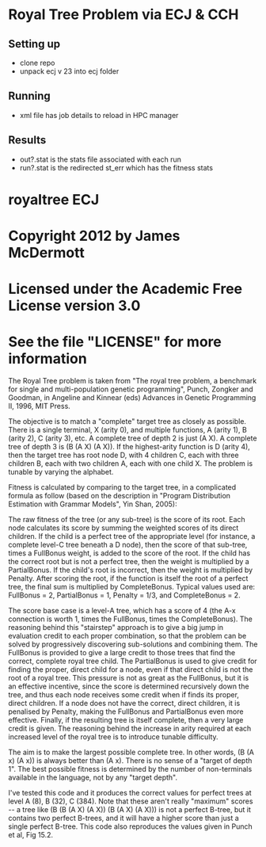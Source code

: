 # Royal Tree Problem via ECJ & CCH

## Setting up
- clone repo
- unpack ecj v 23 into ecj folder

## Running
- xml file has job details to reload in HPC manager

## Results
- out?.stat is the stats file associated with each run
- run?.stat is the redirected st_err which has the fitness stats



# royaltree ECJ
# Copyright 2012 by James McDermott
# Licensed under the Academic Free License version 3.0
# See the file "LICENSE" for more information

The Royal Tree problem is taken from "The royal tree problem, a
benchmark for single and multi-population genetic programming", Punch,
Zongker and Goodman, in Angeline and Kinnear (eds) Advances in Genetic
Programming II, 1996, MIT Press.

The objective is to match a "complete" target tree as closely as
possible. There is a single terminal, X (arity 0), and multiple
functions, A (arity 1), B (arity 2), C (arity 3), etc. A complete tree
of depth 2 is just (A X). A complete tree of depth 3 is (B (A X) (A
X)). If the highest-arity function is D (arity 4), then the target
tree has root node D, with 4 children C, each with three children B,
each with two children A, each with one child X. The problem is
tunable by varying the alphabet.

Fitness is calculated by comparing to the target tree, in a
complicated formula as follow (based on the description in "Program
Distribution Estimation with Grammar Models", Yin Shan, 2005):


The raw fitness of the tree (or any sub-tree) is the score of its
root. Each node calculates its score by summing the weighted scores of
its direct children. If the child is a perfect tree of the appropriate
level (for instance, a complete level-C tree beneath a D node), then
the score of that sub-tree, times a FullBonus weight, is added to the
score of the root. If the child has the correct root but is not a
perfect tree, then the weight is multiplied by a PartialBonus. If the
child's root is incorrect, then the weight is multiplied by
Penalty. After scoring the root, if the function is itself the root of
a perfect tree, the final sum is multiplied by CompleteBonus. Typical
values used are: FullBonus = 2, PartialBonus = 1, Penalty = 1/3, and
CompleteBonus = 2.

The score base case is a level-A tree, which has a score of 4 (the
A-x connection is worth 1, times the FullBonus, times the
CompleteBonus). The reasoning behind this "stairstep" approach is
to give a big jump in evaluation credit to each proper combination,
so that the problem can be solved by progressively discovering
sub-solutions and combining them. The FullBonus is provided to give
a large credit to those trees that find the correct, complete royal
tree child. The PartialBonus is used to give credit for finding the
proper, direct child for a node, even if that direct child is not
the root of a royal tree. This pressure is not as great as the
FullBonus, but it is an effective incentive, since the score is
determined recursively down the tree, and thus each node receives
some credit when if finds its proper, direct children. If a node
does not have the correct, direct children, it is penalised by
Penalty, making the FullBonus and PartialBonus even more effective.
Finally, if the resulting tree is itself complete, then a very
large credit is given. The reasoning behind the increase in arity
required at each increased level of the royal tree is to introduce
tunable difficulty.


The aim is to make the largest possible complete tree. In other words,
(B (A x) (A x)) is always better than (A x). There is no sense of a
"target of depth 1". The best possible fitness is determined by the
number of non-terminals available in the language, not by any "target
depth".

I've tested this code and it produces the correct values for perfect
trees at level A (8), B (32), C (384). Note that these aren't really
"maximum" scores -- a tree like (B (B (A X) (A X)) (B (A X) (A X))) is
not a perfect B-tree, but it contains two perfect B-trees, and it will
have a higher score than just a single perfect B-tree. This code also
reproduces the values given in Punch et al, Fig 15.2.
